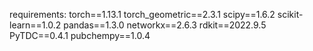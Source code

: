 requirements:
	torch==1.13.1
  torch_geometric==2.3.1
  scipy==1.6.2
  scikit-learn==1.0.2
  pandas==1.3.0
  networkx==2.6.3
  rdkit==2022.9.5
  PyTDC==0.4.1
  pubchempy==1.0.4
